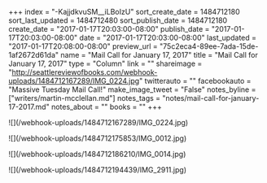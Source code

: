 +++
index = "-KajjdkvuSM__iLBoIzU"
sort_create_date = 1484712180
sort_last_updated = 1484712480
sort_publish_date = 1484712180
create_date = "2017-01-17T20:03:00-08:00"
publish_date = "2017-01-17T20:03:00-08:00"
date = "2017-01-17T20:03:00-08:00"
last_updated = "2017-01-17T20:08:00-08:00"
preview_url = "75c2eca4-89ee-7ada-15de-1af2672d61da"
name = "Mail Call for January 17, 2017"
title = "Mail Call for January 17, 2017"
type = "Column"
link = ""
shareimage = "http://seattlereviewofbooks.com/webhook-uploads/1484712167289/IMG_0224.jpg"
twitterauto = ""
facebookauto = "Massive Tuesday Mail Call!"
make_image_tweet = "False"
notes_byline = ["writers/martin-mcclellan.md"]
notes_tags = "notes/mail-call-for-january-17-2017.md"
notes_about = ""
books = ""
+++
<p class="image">![](/webhook-uploads/1484712167289/IMG_0224.jpg)</p>
<p class="image">![](/webhook-uploads/1484712175853/IMG_0012.jpg)</p>
<p class="image">![](/webhook-uploads/1484712186210/IMG_0014.jpg)</p>
<p class="image">![](/webhook-uploads/1484712194439/IMG_2911.jpg)</p>